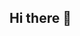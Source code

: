 ## Hi there 👋

<!--
**Metres0/Metres0** is a ✨ _special_ ✨ repository because its `README.md` (this file) appears on your GitHub profile.

Here are some ideas to get you started:

- 🔭 一个简单的go开发
- 🌱 正在学习一些存储相关的知识
